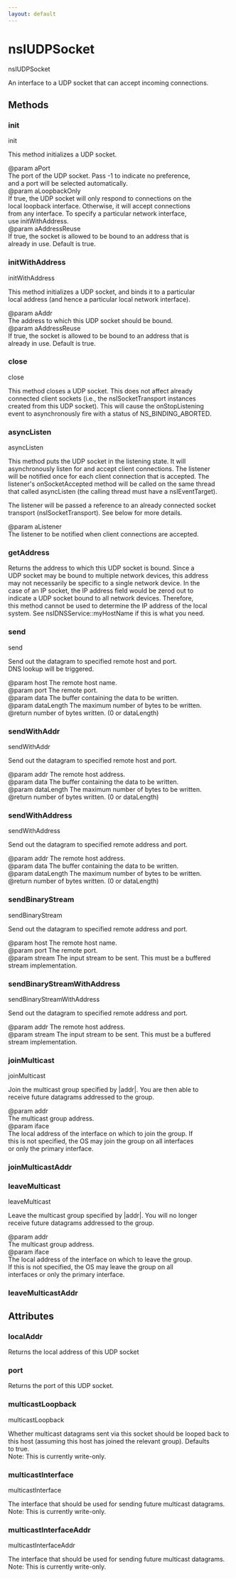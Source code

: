 ```yaml
---
layout: default
---
```


# nsIUDPSocket #
  
nsIUDPSocket  
  
An interface to a UDP socket that can accept incoming connections.  
  

## Methods ##

### init ###
  
init  
  
This method initializes a UDP socket.  
  
@param aPort  
       The port of the UDP socket.  Pass -1 to indicate no preference,  
       and a port will be selected automatically.  
@param aLoopbackOnly  
       If true, the UDP socket will only respond to connections on the  
       local loopback interface.  Otherwise, it will accept connections  
       from any interface.  To specify a particular network interface,  
       use initWithAddress.  
@param aAddressReuse  
       If true, the socket is allowed to be bound to an address that is  
       already in use. Default is true.  
  

### initWithAddress ###
  
initWithAddress  
  
This method initializes a UDP socket, and binds it to a particular  
local address (and hence a particular local network interface).  
  
@param aAddr  
       The address to which this UDP socket should be bound.  
@param aAddressReuse  
       If true, the socket is allowed to be bound to an address that is  
       already in use. Default is true.  
  

### close ###
  
close  
  
This method closes a UDP socket.  This does not affect already  
connected client sockets (i.e., the nsISocketTransport instances  
created from this UDP socket).  This will cause the onStopListening  
event to asynchronously fire with a status of NS_BINDING_ABORTED.  
  

### asyncListen ###
  
asyncListen  
  
This method puts the UDP socket in the listening state.  It will  
asynchronously listen for and accept client connections.  The listener  
will be notified once for each client connection that is accepted.  The  
listener's onSocketAccepted method will be called on the same thread  
that called asyncListen (the calling thread must have a nsIEventTarget).  
  
The listener will be passed a reference to an already connected socket  
transport (nsISocketTransport).  See below for more details.  
  
@param aListener  
       The listener to be notified when client connections are accepted.  
  

### getAddress ###
  
Returns the address to which this UDP socket is bound.  Since a  
UDP socket may be bound to multiple network devices, this address  
may not necessarily be specific to a single network device.  In the  
case of an IP socket, the IP address field would be zerod out to  
indicate a UDP socket bound to all network devices.  Therefore,  
this method cannot be used to determine the IP address of the local  
system.  See nsIDNSService::myHostName if this is what you need.  
  

### send ###
  
send  
  
Send out the datagram to specified remote host and port.  
DNS lookup will be triggered.  
  
@param host The remote host name.  
@param port The remote port.  
@param data The buffer containing the data to be written.  
@param dataLength The maximum number of bytes to be written.  
@return number of bytes written. (0 or dataLength)  
  

### sendWithAddr ###
  
sendWithAddr  
  
Send out the datagram to specified remote host and port.  
  
@param addr The remote host address.  
@param data The buffer containing the data to be written.  
@param dataLength The maximum number of bytes to be written.  
@return number of bytes written. (0 or dataLength)  
  

### sendWithAddress ###
  
sendWithAddress  
  
Send out the datagram to specified remote address and port.  
  
@param addr The remote host address.  
@param data The buffer containing the data to be written.  
@param dataLength The maximum number of bytes to be written.  
@return number of bytes written. (0 or dataLength)  
  

### sendBinaryStream ###
  
sendBinaryStream  
  
Send out the datagram to specified remote address and port.  
  
@param host The remote host name.  
@param port The remote port.  
@param stream The input stream to be sent. This must be a buffered stream implementation.  
  

### sendBinaryStreamWithAddress ###
  
sendBinaryStreamWithAddress  
  
Send out the datagram to specified remote address and port.  
  
@param addr The remote host address.  
@param stream The input stream to be sent. This must be a buffered stream implementation.  
  

### joinMulticast ###
  
joinMulticast  
  
Join the multicast group specified by |addr|.  You are then able to  
receive future datagrams addressed to the group.  
  
@param addr  
       The multicast group address.  
@param iface  
       The local address of the interface on which to join the group.  If  
       this is not specified, the OS may join the group on all interfaces  
       or only the primary interface.  
  

### joinMulticastAddr ###

### leaveMulticast ###
  
leaveMulticast  
  
Leave the multicast group specified by |addr|.  You will no longer  
receive future datagrams addressed to the group.  
  
@param addr  
       The multicast group address.  
@param iface  
       The local address of the interface on which to leave the group.  
       If this is not specified, the OS may leave the group on all  
       interfaces or only the primary interface.  
  

### leaveMulticastAddr ###

## Attributes ##

### localAddr ###
  
Returns the local address of this UDP socket  
  

### port ###
  
Returns the port of this UDP socket.  
  

### multicastLoopback ###
  
multicastLoopback  
  
Whether multicast datagrams sent via this socket should be looped back to  
this host (assuming this host has joined the relevant group).  Defaults  
to true.  
Note: This is currently write-only.  
  

### multicastInterface ###
  
multicastInterface  
  
The interface that should be used for sending future multicast datagrams.  
Note: This is currently write-only.  
  

### multicastInterfaceAddr ###
  
multicastInterfaceAddr  
  
The interface that should be used for sending future multicast datagrams.  
Note: This is currently write-only.  
  
